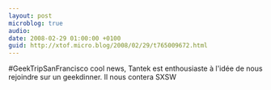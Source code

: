 ```yaml
---
layout: post
microblog: true
audio: 
date: 2008-02-29 01:00:00 +0100
guid: http://xtof.micro.blog/2008/02/29/t765009672.html
---
```

#GeekTripSanFrancisco cool news, Tantek est enthousiaste à l'idée de nous rejoindre sur un geekdinner. Il nous contera SXSW
